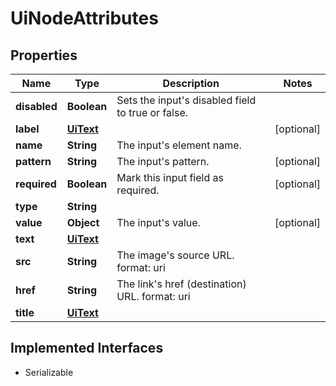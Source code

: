 

# UiNodeAttributes


## Properties

Name | Type | Description | Notes
------------ | ------------- | ------------- | -------------
**disabled** | **Boolean** | Sets the input&#39;s disabled field to true or false. | 
**label** | [**UiText**](UiText.md) |  |  [optional]
**name** | **String** | The input&#39;s element name. | 
**pattern** | **String** | The input&#39;s pattern. |  [optional]
**required** | **Boolean** | Mark this input field as required. |  [optional]
**type** | **String** |  | 
**value** | **Object** | The input&#39;s value. |  [optional]
**text** | [**UiText**](UiText.md) |  | 
**src** | **String** | The image&#39;s source URL.  format: uri | 
**href** | **String** | The link&#39;s href (destination) URL.  format: uri | 
**title** | [**UiText**](UiText.md) |  | 


## Implemented Interfaces

* Serializable


